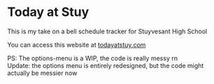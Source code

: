 # Today at Stuy

This is my take on a bell schedule tracker for Stuyvesant High School

You can access this website at [todayatstuy.com](https://todayatstuy.com)

PS: The options-menu is a WIP, the code is really messy rn<br>
Update: the options menu is entirely redesigned, but the code might actually be messier now

